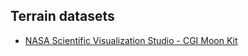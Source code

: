 ## Terrain datasets

- [NASA Scientific Visualization Studio - CGI Moon Kit](https://svs.gsfc.nasa.gov/cgi-bin/details.cgi?aid=4720)